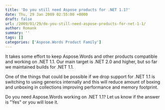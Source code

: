 ```yaml
---
title: 'Do you still need Aspose products for .NET 1.1?'
date: Thu, 29 Jan 2009 02:55:00 +0000
draft: false
url: /2009/01/29/do-you-still-need-aspose-products-for-net-1-1/
author: Romank
summary: ''
tags: []
categories: ['Aspose.Words Product Family']
---
```


It takes some effort to keep Aspose.Words and other products compatible and working on .NET 1.1. Our main target is .NET 2.0 and higher, but so far we maintained builds for .NET 1.1.

One of the things that could be possible if we drop support for .NET 1.1 is switching to using generics internally and this will reduce amount of boxing and unboxing in collections improving performance and memory footprint.

Do you need Aspose.Words working on .NET 1.1? Let us know if the answer is "Yes" or you will lose it.








